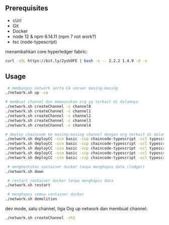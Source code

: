 ## Prerequisites
* cUrl
* Git
* Docker
* node 12 & npm 6.14.11 (npm 7 not work?)
* tsc (node-typescript)

menambahkan core hyperledger fabric:
```bash
curl -sSL https://bit.ly/2ysbOFE | bash -s -- 2.2.2 1.4.9 -d -s
```

## Usage
```bash
 # membangun network serta CA server masing-masing
./network.sh up -ca

# membuat channel dan memassukan org yg terkait di dalamnya
./network.sh createChannel -c channel0
./network.sh createChannel -c channel1 
./network.sh createChannel -c channel2
./network.sh createChannel -c channel3
./network.sh createChannel -c channel4

# deploy chaincode ke masing-masing channel dengan org terkait di dalamnya
./network.sh deployCC -ccn basic -ccp chaincode-typescript -ccl typescript -c channel0
./network.sh deployCC -ccn basic -ccp chaincode-typescript -ccl typescript -c channel1
./network.sh deployCC -ccn basic -ccp chaincode-typescript -ccl typescript -c channel2
./network.sh deployCC -ccn basic -ccp chaincode-typescript -ccl typescript -c channel3
./network.sh deployCC -ccn basic -ccp chaincode-typescript -ccl typescript -c channel4

 # menghentikan container docker tanpa menghapus data (ledger)
./network.sh down

 # restart container docker tanpa menghapus data
./network.sh restart

 # menghapus semua container docker
./network.sh demolition
```




dev mode, satu channel, tiga Org
up network dan membuat channel:
```bash
./network.sh createChannel -ch1
```
